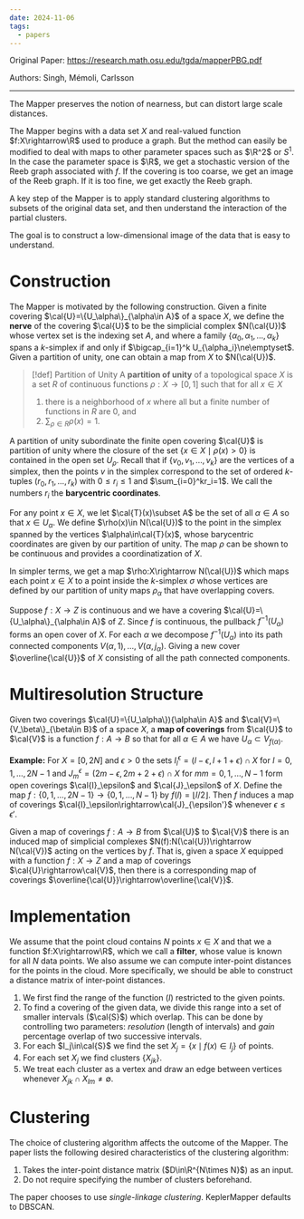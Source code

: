 ```yaml
---
date: 2024-11-06
tags:
  - papers
---
```

Original Paper: https://research.math.osu.edu/tgda/mapperPBG.pdf

Authors: Singh, Mémoli, Carlsson

---

The Mapper preserves the notion of nearness, but can distort large scale distances. 

The Mapper begins with a data set $X$ and real-valued function $f:X\rightarrow\R$ used to produce a graph. But the method can easily be modified to deal with maps to other parameter spaces such as $\R^2$ or $S^1$. In the case the parameter space is $\R$, we get a stochastic version of the Reeb graph associated with $f$. If the covering is too coarse, we get an image of the Reeb graph. If it is too fine, we get exactly the Reeb graph.

A key step of the Mapper is to apply standard clustering algorithms to subsets of the original data set, and then understand the interaction of the partial clusters.

The goal is to construct a low-dimensional image of the data that is easy to understand.

# Construction

The Mapper is motivated by the following construction. Given a finite covering $\cal{U}=\{U_\alpha\}_{\alpha\in A}$ of a space $X$, we define the **nerve** of the covering $\cal{U}$ to be the simplicial complex $N(\cal{U})$ whose vertex set is the indexing set $A$, and where a family $\{\alpha_0,\alpha_1,\dots,\alpha_k\}$ spans a $k$-simplex if and only if $\bigcap_{i=1}^k U_{\alpha_i}\ne\emptyset$. Given a partition of unity, one can obtain a map from $X$ to $N(\cal{U})$.

> [!def] Partition of Unity
> A **partition of unity** of a topological space $X$ is a set $R$ of continuous functions $\rho:X\rightarrow[0,1]$ such that for all $x\in X$
> 1. there is a neighborhood of $x$ where all but a finite number of functions in $R$ are 0, and
> 2. $\sum_{\rho\in R}\rho(x)=1$.

A partition of unity subordinate the finite open covering $\cal{U}$ is partition of unity where the closure of the set $\{x\in X\mid \rho(x)>0\}$ is contained in the open set $U_\rho$. Recall that if $\{v_0,v_1,\dots,v_k\}$ are the vertices of a simplex, then the points $v$ in the simplex correspond to the set of ordered $k$-tuples $(r_0,r_1,\dots,r_k)$ with $0\le r_i\le 1$ and $\sum_{i=0}^kr_i=1$. We call the numbers $r_i$ the **barycentric coordinates**.

For any point $x\in X$, we let $\cal{T}(x)\subset A$ be the set of all $\alpha\in A$ so that $x\in U_\alpha$. We define $\rho(x)\in N(\cal{U})$ to the point in the simplex spanned by the vertices $\alpha\in\cal{T}(x)$, whose barycentric coordinates are given by our partition of unity. The map $\rho$ can be shown to be continuous and provides a coordinatization of $X$.

In simpler terms, we get a map $\rho:X\rightarrow N(\cal{U})$ which maps each point $x\in X$ to a point inside the $k$-simplex $\sigma$ whose vertices are defined by our partition of unity maps $\rho_\alpha$ that have overlapping covers.

Suppose $f:X\rightarrow Z$ is continuous and we have a covering $\cal{U}=\{U_\alpha\}_{\alpha\in A}$ of $Z$. Since $f$ is continuous, the pullback $f^{-1}(U_\alpha)$ forms an open cover of $X$. For each $\alpha$ we decompose $f^{-1}(U_\alpha)$ into its path connected components $V(\alpha,1),\dots,V(\alpha,j_\alpha)$. Giving a new cover $\overline{\cal{U}}$ of $X$ consisting of all the path connected components.

# Multiresolution Structure

Given two coverings $\cal{U}=\{U_\alpha\}){\alpha\in A}$ and $\cal{V}=\{V_\beta\}_{\beta\in B}$ of a space $X$, a **map of coverings** from $\cal{U}$ to $\cal{V}$ is a function $f:A\rightarrow B$ so that for all $\alpha\in A$ we have $U_\alpha\subset V_{f(\alpha)}$.

**Example:** For $X=[0,2N]$ and $\epsilon>0$ the sets $I_l^\epsilon=(l-\epsilon,l+1+\epsilon)\cap X$ for $l=0,1,\dots,2N-1$ and $J_m^\epsilon=(2m-\epsilon,2m+2+\epsilon)\cap X$ for $mm=0,1,\dots,N-1$ form open coverings $\cal{I}_\epsilon$ and $\cal{J}_\epsilon$ of $X$. Define the map $f:\{0,1,\dots,2N-1\}\rightarrow\{0,1,\dots,N-1\}$ by $f(l)=\lfloor l/2\rfloor$. Then $f$ induces a map of coverings $\cal{I}_\epsilon\rightarrow\cal{J}_{\epsilon'}$ whenever $\epsilon\le\epsilon'$.

Given a map of coverings $f:A\rightarrow B$ from $\cal{U}$ to $\cal{V}$ there is an induced map of simplicial complexes $N(f):N(\cal{U})\rightarrow N(\cal{V})$ acting on the vertices by $f$. That is, given a space $X$ equipped with a function $f:X\rightarrow Z$ and a map of coverings $\cal{U}\rightarrow\cal{V}$, then there is a corresponding map of coverings $\overline{\cal{U}}\rightarrow\overline{\cal{V}}$.

# Implementation

We assume that the point cloud contains $N$ points $x\in X$ and that we a function $f:X\rightarrow\R$, which we call a **filter**, whose value is known for all $N$ data points. We also assume we can compute inter-point distances for the points in the cloud. More specifically, we should be able to construct a distance matrix of inter-point distances.

1. We first find the range of the function ($I$) restricted to the given points.
2. To find a covering of the given data, we divide this range into a set of smaller intervals ($\cal{S}$) which overlap. This can be done by controlling two parameters: *resolution* (length of intervals) and *gain* percentage overlap of two successive intervals.
3. For each $I_j\in\cal{S}$ we find the set $X_j=\{x\mid f(x)\in I_j\}$ of points.
4. For each set $X_j$ we find clusters $\{X_{jk}\}$.
5. We treat each cluster as a vertex and draw an edge between vertices whenever $X_{jk}\cap X_{lm}\ne\emptyset$.

# Clustering

The choice of clustering algorithm affects the outcome of the Mapper. The paper lists the following desired characteristics of the clustering algorithm:
1. Takes the inter-point distance matrix ($D\in\R^{N\times N}$) as an input.
2. Do not require specifying the number of clusters beforehand.

The paper chooses to use *single-linkage clustering*. KeplerMapper defaults to DBSCAN.